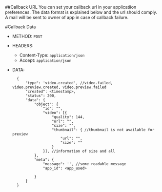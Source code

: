 ##Callback URL
You can set your callback url in your applicatiion preferences. The data format is explained below
and the url should comply. A mail will be sent to owner of app in case of callback failure.

#Callback Data
- METHOD: `POST`
- HEADERS:
    - Content-Type: `application/json`
    - Accept: `application/json`
- DATA:
    
        {
            "type": 'video.created', //video.failed, video.preview.created, video.preview.failed 
            "created": <timestamp>,
            "status": 200,
            "data": {
                "object": {
                    "id": "",
                    "video": [{
                        "quality": 144,
                        "url": "",
                        "size": "",
                        "thumbnail": { //thumbnail is not available for preview
                            "url": "",
                            "size": ""
                        }
                    }], //information of size and all
                },
                "meta": {
                    "message": '', //some readable message
                    "app_id": <app_used>
                    
                }
            }
        }
